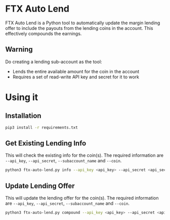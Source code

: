 # FTX Auto Lend

FTX Auto Lend is a Python tool to automatically update the margin lending offer to include the payouts from the lending coins in the account. This effectively compounds the earnings.

## Warning

Do creating a lending sub-account as the tool:
* Lends the entire available amount for the coin in the account
* Requires a set of read-write API key and secret for it to work

# Using it

## Installation

```bash
pip3 install -r requirements.txt
```

## Get Existing Lending Info

This will check the existing info for the coin(s). The required information are `--api_key`, `--api_secret`, `--subaccount_name` and `--coin`.

```bash
python3 ftx-auto-lend.py info --api_key <api_key> --api_secret <api_secret> --subaccount_name <subaccount name> --coin BTC,ETH
```

## Update Lending Offer

This will update the lending offer for the coin(s). The required information are `--api_key`, `--api_secret`, `--subaccount_name` and `--coin`.

```bash
python3 ftx-auto-lend.py compound --api_key <api_key> --api_secret <api_secret> --subaccount_name <subaccount name> --coin BTC,ETH
```
